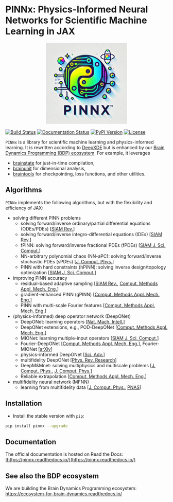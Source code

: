 # PINNx: Physics-Informed Neural Networks for Scientific Machine Learning in JAX


<p align="center">
  	<img alt="Header image of pinnx." src="https://github.com/chaobrain/pinnx/blob/main/docs/_static/pinnx.png" width=50%>
</p> 


[![Build Status](https://github.com/chaobrain/pinnx/actions/workflows/build.yml/badge.svg)](https://github.com/chaobrain/pinnx/actions/workflows/build.yml)
[![Documentation Status](https://readthedocs.org/projects/pinnx/badge/?version=latest)](https://pinnx.readthedocs.io/en/latest/?badge=latest)
[![PyPI Version](https://badge.fury.io/py/pinnx.svg)](https://badge.fury.io/py/pinnx)
[![License](https://img.shields.io/github/license/chaobrain/pinnx)](https://github.com/chaobrain/pinnx/blob/master/LICENSE)

``PINNx`` is a library for scientific machine learning and physics-informed learning. 
It is rewritten according to [DeepXDE](https://github.com/lululxvi/deepxde) but is enhanced by our 
[Brain Dynamics Programming (BDP) ecosystem](https://ecosystem-for-brain-dynamics.readthedocs.io/). 
For example, it leverages 

- [brainstate](https://brainstate.readthedocs.io/) for just-in-time compilation,
- [brainunit](https://brainunit.readthedocs.io/) for dimensional analysis, 
- [braintools](https://braintools.readthedocs.io/) for checkpointing, loss functions, and other utilities.


## Algorithms


``PINNx`` implements the following algorithms, but with the flexibility and efficiency of JAX:

- solving different PINN problems
    - solving forward/inverse ordinary/partial differential equations (ODEs/PDEs) [[SIAM Rev.](https://doi.org/10.1137/19M1274067)]
    - solving forward/inverse integro-differential equations (IDEs) [[SIAM Rev.](https://doi.org/10.1137/19M1274067)]
    - fPINN: solving forward/inverse fractional PDEs (fPDEs) [[SIAM J. Sci. Comput.](https://doi.org/10.1137/18M1229845)]
    - NN-arbitrary polynomial chaos (NN-aPC): solving forward/inverse stochastic PDEs (sPDEs) [[J. Comput. Phys.](https://doi.org/10.1016/j.jcp.2019.07.048)]
    - PINN with hard constraints (hPINN): solving inverse design/topology optimization [[SIAM J. Sci. Comput.](https://doi.org/10.1137/21M1397908)]
- improving PINN accuracy
    - residual-based adaptive
      sampling [[SIAM Rev.](https://doi.org/10.1137/19M1274067), [Comput. Methods Appl. Mech. Eng.](https://doi.org/10.1016/j.cma.2022.115671)]
    - gradient-enhanced PINN (gPINN) [[Comput. Methods Appl. Mech. Eng.](https://doi.org/10.1016/j.cma.2022.114823)]
    - PINN with multi-scale Fourier features [[Comput. Methods Appl. Mech. Eng.](https://doi.org/10.1016/j.cma.2021.113938)]
- (physics-informed) deep operator network (DeepONet)
    - DeepONet: learning operators [[Nat. Mach. Intell.](https://doi.org/10.1038/s42256-021-00302-5)]
    - DeepONet extensions, e.g., POD-DeepONet [[Comput. Methods Appl. Mech. Eng.](https://doi.org/10.1016/j.cma.2022.114778)]
    - MIONet: learning multiple-input operators [[SIAM J. Sci. Comput.](https://doi.org/10.1137/22M1477751)]
    - Fourier-DeepONet [[Comput. Methods Appl. Mech. Eng.](https://doi.org/10.1016/j.cma.2023.116300)],
      Fourier-MIONet [[arXiv](https://arxiv.org/abs/2303.04778)]
    - physics-informed DeepONet [[Sci. Adv.](https://doi.org/10.1126/sciadv.abi8605)]
    - multifidelity DeepONet [[Phys. Rev. Research](https://doi.org/10.1103/PhysRevResearch.4.023210)]
    - DeepM&Mnet: solving multiphysics and multiscale problems [[J. Comput. Phys.](https://doi.org/10.1016/j.jcp.2021.110296), [J. Comput. Phys.](https://doi.org/10.1016/j.jcp.2021.110698)]
    - Reliable extrapolation [[Comput. Methods Appl. Mech. Eng.](https://doi.org/10.1016/j.cma.2023.116064)]
- multifidelity neural network (MFNN)
    - learning from multifidelity data [[J. Comput. Phys.](https://doi.org/10.1016/j.jcp.2019.109020), [PNAS](https://doi.org/10.1073/pnas.1922210117)]

## Installation

- Install the stable version with `pip`:

``` sh
pip install pinnx --upgrade
```


## Documentation

The official documentation is hosted on Read the Docs: [https://pinnx.readthedocs.io/](https://pinnx.readthedocs.io/)


## See also the BDP ecosystem

We are building the Brain Dynamics Programming ecosystem: https://ecosystem-for-brain-dynamics.readthedocs.io/

